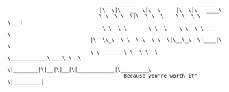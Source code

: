                                    ___  ________  ___       __   ________      
                                  |\  \|\   __  \|\  \     |\  \|\   ____\     
                                  \ \  \ \  \|\  \ \  \    \ \  \ \  \___|_    
                                __ \ \  \ \   __  \ \  \  __\ \  \ \_____  \   
                               |\  \\_\  \ \  \ \  \ \  \|\__\_\  \|____|\  \  
                               \ \________\ \__\ \__\ \____________\____\_\  \ 
                                \|________|\|__|\|__|\|____________|\_________\
                                          Because you're worth it™ \|_________|
                                                                               
                                                                               
